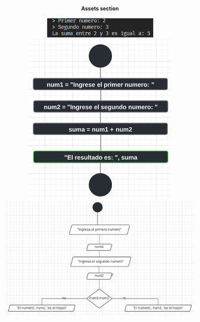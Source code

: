 <div class="images" align="center">
  <h4>Assets section</h4>
  <img src="d1act2.PNG"></img><br>
  <img src="DIAGRAMA1_ACT2.PNG"></img><br>
  <img src="DIAGRAMA2_ACT2.PNG"></img>
</div>
